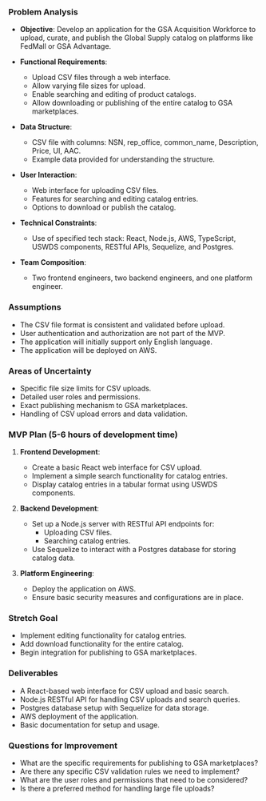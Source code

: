 ### Problem Analysis

- **Objective**: Develop an application for the GSA Acquisition Workforce to upload, curate, and publish the Global Supply catalog on platforms like FedMall or GSA Advantage.
  
- **Functional Requirements**:
  - Upload CSV files through a web interface.
  - Allow varying file sizes for upload.
  - Enable searching and editing of product catalogs.
  - Allow downloading or publishing of the entire catalog to GSA marketplaces.

- **Data Structure**:
  - CSV file with columns: NSN, rep_office, common_name, Description, Price, UI, AAC.
  - Example data provided for understanding the structure.

- **User Interaction**:
  - Web interface for uploading CSV files.
  - Features for searching and editing catalog entries.
  - Options to download or publish the catalog.

- **Technical Constraints**:
  - Use of specified tech stack: React, Node.js, AWS, TypeScript, USWDS components, RESTful APIs, Sequelize, and Postgres.

- **Team Composition**:
  - Two frontend engineers, two backend engineers, and one platform engineer.

### Assumptions

- The CSV file format is consistent and validated before upload.
- User authentication and authorization are not part of the MVP.
- The application will initially support only English language.
- The application will be deployed on AWS.

### Areas of Uncertainty

- Specific file size limits for CSV uploads.
- Detailed user roles and permissions.
- Exact publishing mechanism to GSA marketplaces.
- Handling of CSV upload errors and data validation.

### MVP Plan (5-6 hours of development time)

1. **Frontend Development**:
   - Create a basic React web interface for CSV upload.
   - Implement a simple search functionality for catalog entries.
   - Display catalog entries in a tabular format using USWDS components.

2. **Backend Development**:
   - Set up a Node.js server with RESTful API endpoints for:
     - Uploading CSV files.
     - Searching catalog entries.
   - Use Sequelize to interact with a Postgres database for storing catalog data.

3. **Platform Engineering**:
   - Deploy the application on AWS.
   - Ensure basic security measures and configurations are in place.

### Stretch Goal

- Implement editing functionality for catalog entries.
- Add download functionality for the entire catalog.
- Begin integration for publishing to GSA marketplaces.

### Deliverables

- A React-based web interface for CSV upload and basic search.
- Node.js RESTful API for handling CSV uploads and search queries.
- Postgres database setup with Sequelize for data storage.
- AWS deployment of the application.
- Basic documentation for setup and usage.

### Questions for Improvement

- What are the specific requirements for publishing to GSA marketplaces?
- Are there any specific CSV validation rules we need to implement?
- What are the user roles and permissions that need to be considered?
- Is there a preferred method for handling large file uploads?